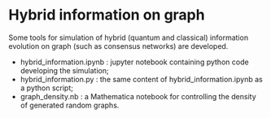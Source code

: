 # Hybrid information on graph

Some tools for simulation of hybrid (quantum and classical) information evolution on graph (such as consensus networks) are developed.

- hybrid_information.ipynb : jupyter notebook containing python code developing the simulation;
- hybrid_information.py : the same content of hybrid_information.ipynb as a python script;
- graph_density.nb : a Mathematica notebook for controlling the density of generated random graphs.